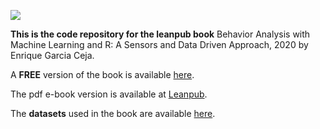 ![](https://www.enriquegc.com/images/cover_paper_v2.png) 

**This is the code repository for the leanpub book** Behavior Analysis with Machine Learning and R: A Sensors and Data Driven Approach, 2020 by Enrique Garcia Ceja.

A **FREE** version of the book is available [here](https://enriquegit.github.io/behavior-free/).

The pdf e-book version is available at [Leanpub](https://leanpub.com/behavior-analysis-ml-r).

The **datasets** used in the book are available [here](https://github.com/enriquegit/behavior-datasets).
